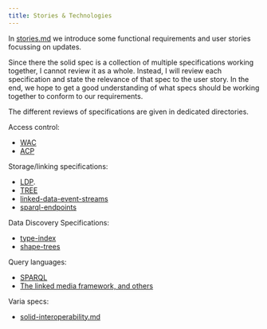 ```yaml
---
title: Stories & Technologies
---
```


In [stories.md](stories.md) we introduce some functional requirements and user stories focussing on updates.

Since there the solid spec is a collection of multiple specifications working together, I cannot review it as a whole.
Instead, I will review each specification and state the relevance of that spec to the user story.
In the end, we hope to get a good understanding of what specs should be working together to conform to our requirements.

The different reviews of specifications are given in dedicated directories.  

Access control:
* [WAC](access-control/WAC.md)
* [ACP](access-control/ACP.md)

Storage/linking specifications:
* [LDP](storage/LDP.md).
* [TREE](storage/TREE.md)
* [linked-data-event-streams](storage/linked-data-event-streams.md)
* [sparql-endpoints](storage/sparql-endpoints.md)

Data Discovery Specifications:
* [type-index](data-discovery/type-index.md)
* [shape-trees](data-discovery/shape-trees.md)

Query languages:
* [SPARQL](query-languages/SPARQL.md)
* [The linked media framework, and others](query-languages/dedicated-ltqp-languages.md)

Varia specs:
* [solid-interoperability.md](solid-interop.md)
